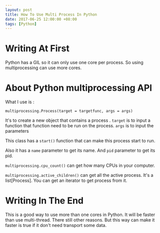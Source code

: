 ```yaml
---
layout: post
title: How To Use Multi Process In Python
date: 2017-06-25 12:00:00 +08:00
tags: [Python]
---
```


# Writing At First
Python has a GIL so it can only use one core per process. So using multiprocessing can use more cores.
# About Python multiprocessing API
What I use is :
```
multiprocessing.Process(target = targetfunc, args = args)
```
It's to create a new object that contains a process .
`target` is to input a function that function need to be run on the process.
`args` is to input the parameters

This class has a `start()` function that can make this process start to run.

Also it has a `name` parameter to get its name. And `pid` parameter to get its pid.

`multiprocessing.cpu_count()` can get how many CPUs in your computer.

`multiprocessing.active_children()` can get all the active process. It's a list[Process]. You can get an iterator to get process from it.

# Writing In The End
This is a good way to use more than one cores in Python. It will be faster than use multi-thread. There still other reasons. But this way can make it faster is true if it don't need transport some data.
